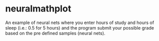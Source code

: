 # neuralmathplot
An example of neural nets where you enter hours of study and hours of sleep (i.e.: 0.5 for 5 hours) and the program submit your possible grade based on the pre defined samples (neural nets).
